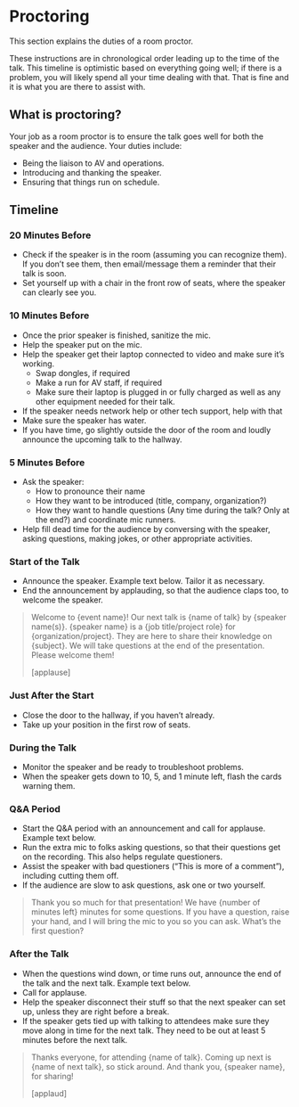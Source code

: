 # Proctoring

This section explains the duties of a room proctor.

These instructions are in chronological order leading up to the time of the talk.
This timeline is optimistic based on everything going well; if there is a problem, you will likely spend all your time dealing with that.
That is fine and it is what you are there to assist with.

## What is proctoring?

Your job as a room proctor is to ensure the talk goes well for both the speaker and the audience.
Your duties include:

- Being the liaison to AV and operations.
- Introducing and thanking the speaker.
- Ensuring that things run on schedule.

## Timeline

### 20 Minutes Before

- Check if the speaker is in the room (assuming you can recognize them).
  If you don’t see them, then email/message them a reminder that their talk is soon.
- Set yourself up with a chair in the front row of seats, where the speaker can clearly see you.

### 10 Minutes Before

- Once the prior speaker is finished, sanitize the mic.
- Help the speaker put on the mic.
- Help the speaker get their laptop connected to video and make sure it’s working.
  - Swap dongles, if required
  - Make a run for AV staff, if required
  - Make sure their laptop is plugged in or fully charged as well as any other equipment needed for their talk.
- If the speaker needs network help or other tech support, help with that
- Make sure the speaker has water.
- If you have time, go slightly outside the door of the room and loudly announce the upcoming talk to the hallway.

### 5 Minutes Before

- Ask the speaker:
  - How to pronounce their name
  - How they want to be introduced (title, company, organization?)
  - How they want to handle questions (Any time during the talk? Only at the end?) and coordinate mic runners.
- Help fill dead time for the audience by conversing with the speaker, asking questions, making jokes, or other appropriate activities.

### Start of the Talk

- Announce the speaker. Example text below. Tailor it as necessary.
- End the announcement by applauding, so that the audience claps too, to welcome the speaker.

> Welcome to {event name}!
> Our next talk is {name of talk} by {speaker name(s)}.
> {speaker name} is a {job title/project role} for {organization/project}.
> They are here to share their knowledge on {subject}.
> We will take questions at the end of the presentation.
> Please welcome them!
>
> [applause]

### Just After the Start

- Close the door to the hallway, if you haven’t already.
- Take up your position in the first row of seats.

### During the Talk

- Monitor the speaker and be ready to troubleshoot problems.
- When the speaker gets down to 10, 5, and 1 minute left, flash the cards warning them.

### Q&A Period

- Start the Q&A period with an announcement and call for applause. Example text below.
- Run the extra mic to folks asking questions, so that their questions get on the recording.  This also helps regulate questioners.
- Assist the speaker with bad questioners (“This is more of a comment”), including cutting them off.
- If the audience are slow to ask questions, ask one or two yourself.

> Thank you so much for that presentation!
> We have {number of minutes left} minutes for some questions.
> If you have a question, raise your hand, and I will bring the mic to you so you can ask.
> What’s the first question?

### After the Talk

- When the questions wind down, or time runs out, announce the end of the talk and the next talk. Example text below.
- Call for applause.
- Help the speaker disconnect their stuff so that the next speaker can set up, unless they are right before a break.
- If the speaker gets tied up with talking to attendees make sure they move along in time for the next talk. They need to be out at least 5 minutes before the next talk.

> Thanks everyone, for attending {name of talk}.
> Coming up next is {name of next talk}, so stick around.
> And thank you, {speaker name}, for sharing!
>
> [applaud]

